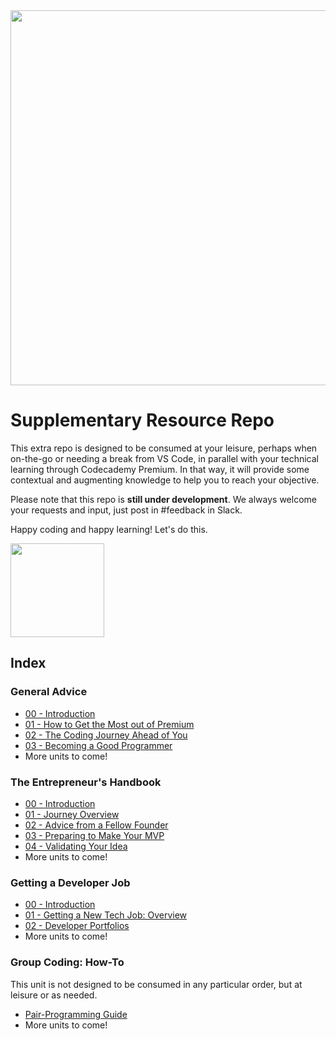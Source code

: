 <img src="https://codecademy-images.s3.amazonaws.com/premium/premium-logo-blue.png" width="600"/>

# Supplementary Resource Repo

This extra repo is designed to be consumed at your leisure, perhaps when on-the-go or needing a break from VS Code, in parallel with your technical learning through Codecademy Premium.  In that way, it will provide some contextual and augmenting knowledge to help you to reach your objective.

Please note that this repo is **still under development**.  We always welcome your requests and input, just post in #feedback in Slack.

Happy coding and happy learning!  Let's do this.

<img src="https://i.imgur.com/R7ncGUI.png" width="150"/>

## Index

### General Advice

* [00 - Introduction](https://github.com/codecademy-coaches/Public-Resource-Repo-Test/blob/master/general-advice/00-introduction.md)
* [01 - How to Get the Most out of Premium](https://github.com/codecademy-coaches/Public-Resource-Repo-Test/blob/master/general-advice/01_tips_for_premium.md)
* [02 - The Coding Journey Ahead of You](https://github.com/codecademy-coaches/Public-Resource-Repo-Test/blob/master/general-advice/02_the_coding_journey.md)
* [03 - Becoming a Good Programmer](https://github.com/codecademy-coaches/Public-Resource-Repo-Test/blob/master/general-advice/03_becoming_a_good_programmer.md)
* More units to come!


### The Entrepreneur's Handbook
* [00 - Introduction](https://github.com/codecademy-coaches/Public-Resource-Repo-Test/blob/master/entrepreneurship/00-introduction.md)
* [01 - Journey Overview](https://github.com/codecademy-coaches/Public-Resource-Repo-Test/blob/master/entrepreneurship/01-journey-overview.md)
* [02 - Advice from a Fellow Founder](https://github.com/codecademy-coaches/Public-Resource-Repo-Test/blob/master/entrepreneurship/02-advice-from-a-fellow-founder.md)
* [03 - Preparing to Make Your MVP](https://github.com/codecademy-coaches/Public-Resource-Repo-Test/blob/master/entrepreneurship/03-preparing-to-make-your-mvp.md)
* [04 - Validating Your Idea](https://github.com/codecademy-coaches/Public-Resource-Repo-Test/blob/master/entrepreneurship/04-validating-your-idea.md)
* More units to come!

### Getting a Developer Job
* [00 - Introduction](https://github.com/codecademy-coaches/Public-Resource-Repo-Test/blob/master/getting-a-developer-job/00-introduction.md)
* [01 - Getting a New Tech Job: Overview](https://github.com/codecademy-coaches/Public-Resource-Repo-Test/blob/master/getting-a-developer-job/01-getting-a-new-tech-job-overview.md)
* [02 - Developer Portfolios](https://github.com/codecademy-coaches/Public-Resource-Repo-Test/blob/master/getting-a-developer-job/02-developer-portfolios.md)
* More units to come!

### Group Coding: How-To
This unit is not designed to be consumed in any particular order, but at leisure or as needed.
* [Pair-Programming Guide](https://github.com/codecademy-coaches/Public-Resource-Repo-Test/blob/master/group-coding-how-to/pair-programming-guide.md)
* More units to come!
